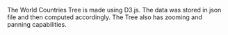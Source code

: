 The World Countries Tree is made using D3.js. The data was stored in json file and then computed accordingly. The Tree also has zooming and panning capabilities.
